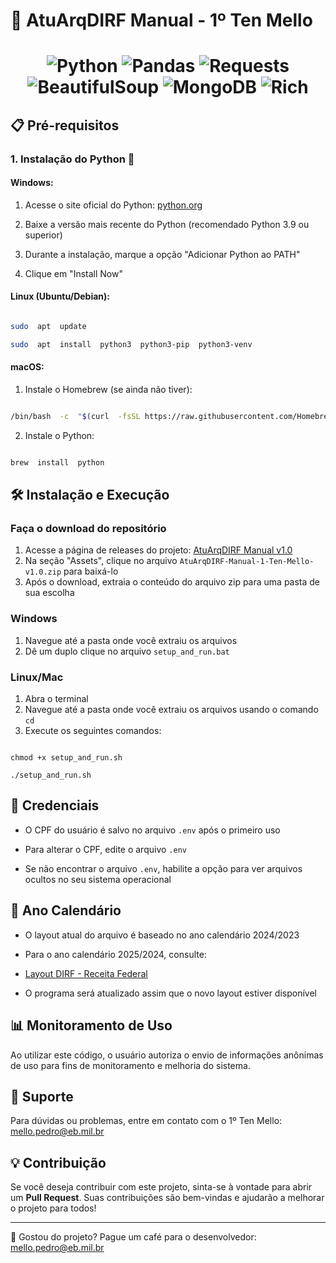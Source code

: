 # 🚀 AtuArqDIRF Manual - 1º Ten Mello

  # <p align="center"> ![Python](https://img.shields.io/badge/Python-3776AB?style=for-the-badge&logo=python&logoColor=white) ![Pandas](https://img.shields.io/badge/Pandas-150458?style=for-the-badge&logo=pandas&logoColor=white) ![Requests](https://img.shields.io/badge/Requests-FF6F20?style=for-the-badge&logo=requests&logoColor=white) ![BeautifulSoup](https://img.shields.io/badge/BeautifulSoup-8A3FFC?style=for-the-badge&logo=python&logoColor=white) ![MongoDB](https://img.shields.io/badge/MongoDB-47A248?style=for-the-badge&logo=mongodb&logoColor=white) ![Rich](https://img.shields.io/badge/Rich-7C7C7C?style=for-the-badge&logoColor=white) 
  </p>

## 📋 Pré-requisitos

  

### 1. Instalação do Python 🐍

  

#### Windows:

1. Acesse o site oficial do Python: [python.org](https://www.python.org/downloads/)

2. Baixe a versão mais recente do Python (recomendado Python 3.9 ou superior)

3. Durante a instalação, marque a opção "Adicionar Python ao PATH"

4. Clique em "Install Now"

  

#### Linux (Ubuntu/Debian):

```bash

sudo  apt  update

sudo  apt  install  python3  python3-pip  python3-venv

```

  

#### macOS:

1. Instale o Homebrew (se ainda não tiver):

```bash

/bin/bash  -c  "$(curl  -fsSL https://raw.githubusercontent.com/Homebrew/install/HEAD/install.sh)"

```

2. Instale o Python:

```bash

brew  install  python

```

  

## 🛠️ Instalação e Execução

### Faça o download do repositório
1. Acesse a página de releases do projeto: [AtuArqDIRF Manual v1.0](https://github.com/pedromello99/ArqDirf-Manual-1--Ten-Mello/releases/tag/v1.0)
2. Na seção "Assets", clique no arquivo `AtuArqDIRF-Manual-1-Ten-Mello-v1.0.zip` para baixá-lo
3. Após o download, extraia o conteúdo do arquivo zip para uma pasta de sua escolha

  

### Windows
1. Navegue até a pasta onde você extraiu os arquivos
2. Dê um duplo clique no arquivo `setup_and_run.bat`

### Linux/Mac
1. Abra o terminal
2. Navegue até a pasta onde você extraiu os arquivos usando o comando `cd`
3. Execute os seguintes comandos:

```

chmod +x setup_and_run.sh

./setup_and_run.sh

```

  

## 🔐 Credenciais

- O CPF do usuário é salvo no arquivo `.env` após o primeiro uso

- Para alterar o CPF, edite o arquivo `.env`

- Se não encontrar o arquivo `.env`, habilite a opção para ver arquivos ocultos no seu sistema operacional

  

## 📅 Ano Calendário

- O layout atual do arquivo é baseado no ano calendário 2024/2023

- Para o ano calendário 2025/2024, consulte:

- [Layout DIRF - Receita Federal](https://www.gov.br/receitafederal/pt-br/centrais-de-conteudo/publicacoes/documentos-tecnicos/dirf)

- O programa será atualizado assim que o novo layout estiver disponível

  

## 📊 Monitoramento de Uso

Ao utilizar este código, o usuário autoriza o envio de informações anônimas de uso para fins de monitoramento e melhoria do sistema.

  

## 🤝 Suporte

Para dúvidas ou problemas, entre em contato com o 1º Ten Mello: mello.pedro@eb.mil.br

  

## 💡 Contribuição 
Se você deseja contribuir com este projeto, sinta-se à vontade para abrir um **Pull Request**. Suas contribuições são bem-vindas e ajudarão a melhorar o projeto para todos!

  

---

  

💖 Gostou do projeto? Pague um café para o desenvolvedor: mello.pedro@eb.mil.br
